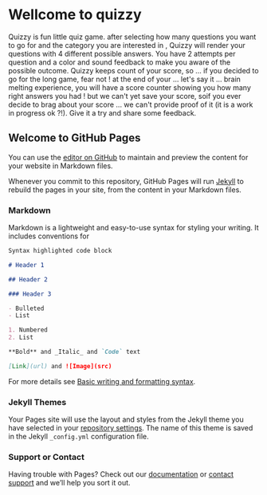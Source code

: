 # Wellcome to quizzy

Quizzy is fun little quiz game.
after selecting how many questions you want to go for and the category you are interested in , Quizzy will render your questions with 4 different possible answers. You have 2 attempts per question and a color and sound feedback to make you aware of the possible outcome. Quizzy keeps count of your score, so ... if you decided to go for the long game, fear not ! at the end of your ... let's say it ... brain melting experience, you will have a score counter showing you how many right answers you had ! but we can't yet save your score, soif you ever decide to brag about your score ... we can't provide proof of it (it is a work in progress ok ?!).
Give it a try and share some feedback.

## Welcome to GitHub Pages

You can use the [editor on GitHub](https://github.com/Lukasxs93/quizzy/edit/main/README.md) to maintain and preview the content for your website in Markdown files.

Whenever you commit to this repository, GitHub Pages will run [Jekyll](https://jekyllrb.com/) to rebuild the pages in your site, from the content in your Markdown files.

### Markdown

Markdown is a lightweight and easy-to-use syntax for styling your writing. It includes conventions for

```markdown
Syntax highlighted code block

# Header 1

## Header 2

### Header 3

- Bulleted
- List

1. Numbered
2. List

**Bold** and _Italic_ and `Code` text

[Link](url) and ![Image](src)
```

For more details see [Basic writing and formatting syntax](https://docs.github.com/en/github/writing-on-github/getting-started-with-writing-and-formatting-on-github/basic-writing-and-formatting-syntax).

### Jekyll Themes

Your Pages site will use the layout and styles from the Jekyll theme you have selected in your [repository settings](https://github.com/Lukasxs93/quizzy/settings/pages). The name of this theme is saved in the Jekyll `_config.yml` configuration file.

### Support or Contact

Having trouble with Pages? Check out our [documentation](https://docs.github.com/categories/github-pages-basics/) or [contact support](https://support.github.com/contact) and we’ll help you sort it out.
